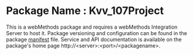 # Package Name : Kvv_107Project
This is a webMethods package and requires a webMethods Integration Server to host it. Package versioning and configuration can be found in the package [manifest](./Kvv_107Project/manifest.v3) file. Service and API documentation is available on the package's home page http://&lt;server&gt;:&lt;port&gt;/&lt;packagename>.